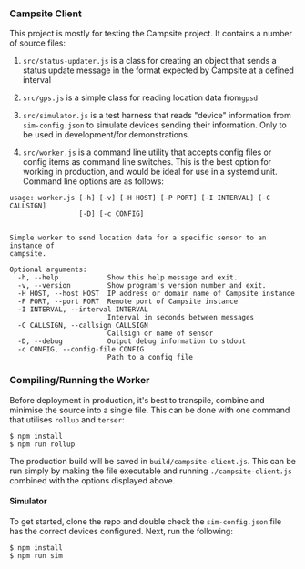 ### Campsite Client

This project is mostly for testing the Campsite project. It contains a number of source files:

1. `src/status-updater.js` is a class for creating an object that sends a status update message in the format expected by Campsite at a defined interval

2. `src/gps.js` is a simple class for reading location data from`gpsd`

3. `src/simulator.js` is a test harness that reads "device" information from `sim-config.json` to simulate devices sending their information. Only to be used in development/for demonstrations.

4. `src/worker.js` is a command line utility that accepts config files or config items as command line switches. This is the best option for working in production, and would be ideal for use in a systemd unit. Command line options are as follows:

```
usage: worker.js [-h] [-v] [-H HOST] [-P PORT] [-I INTERVAL] [-C CALLSIGN]
                 [-D] [-c CONFIG]


Simple worker to send location data for a specific sensor to an instance of
campsite.

Optional arguments:
  -h, --help            Show this help message and exit.
  -v, --version         Show program's version number and exit.
  -H HOST, --host HOST  IP address or domain name of Campsite instance
  -P PORT, --port PORT  Remote port of Campsite instance
  -I INTERVAL, --interval INTERVAL
                        Interval in seconds between messages
  -C CALLSIGN, --callsign CALLSIGN
                        Callsign or name of sensor
  -D, --debug           Output debug information to stdout
  -c CONFIG, --config-file CONFIG
                        Path to a config file
```

### Compiling/Running the Worker

Before deployment in production, it's best to transpile, combine and minimise the source into a single file. This can be done with one command that utilises `rollup` and `terser`:

```
$ npm install
$ npm run rollup
```

The production build will be saved in `build/campsite-client.js`. This can be run simply by making the file executable and running `./campsite-client.js` combined with the options displayed above.

#### Simulator

To get started, clone the repo and double check the `sim-config.json` file has the correct devices configured. Next, run the following:

```
$ npm install
$ npm run sim
```
